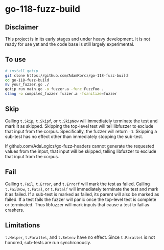 # go-118-fuzz-build

## Disclaimer

This project is in its early stages and under heavy development. It is not ready for use yet and the code base is still largely experimental.

## To use
```bash
# install gotip
git clone https://github.com/AdamKorcz/go-118-fuzz-build
cd go-118-fuzz-build
mv your_fuzzer.go ./
gotip run main.go -o fuzzer.a -func FuzzFoo .
clang -o compiled_fuzzer fuzzer.a -fsanitize=fuzzer
```

## Skip

Calling `t.Skip`, `t.Skipf`, or `t.SkipNow` will immediately terminate the test
and mark it as skipped. Skipping the top-level test will tell libfuzzer to
exclude that input from the corpus. Specifically, the fuzzer will return `-1`.
Skipping a sub-test has no effect other than immediately stopping the sub-test.

If github.com/AdaLogics/go-fuzz-headers cannot generate the requested values
from the input, that input will be skipped, telling libfuzzer to exclude that
input from the corpus.

## Fail

Calling `t.Fail`, `t.Error`, and `t.Errorf` will mark the test as failed.
Calling `t.FailNow`, `t.Fatal`, or `t.Fatalf` will immediately terminate the
test and mark it as failed. If a sub-test is marked as failed, its parent will
also be marked as failed. If a test fails the fuzzer will panic once the
top-level test is complete or terminated. Thus libfuzzer will mark inputs that
cause a test to fail as crashers.

## Limitations

`t.Helper`, `t.Parallel`, and `t.Setenv` have no effect. Since `t.Parallel` is
not honored, sub-tests are run synchronously.